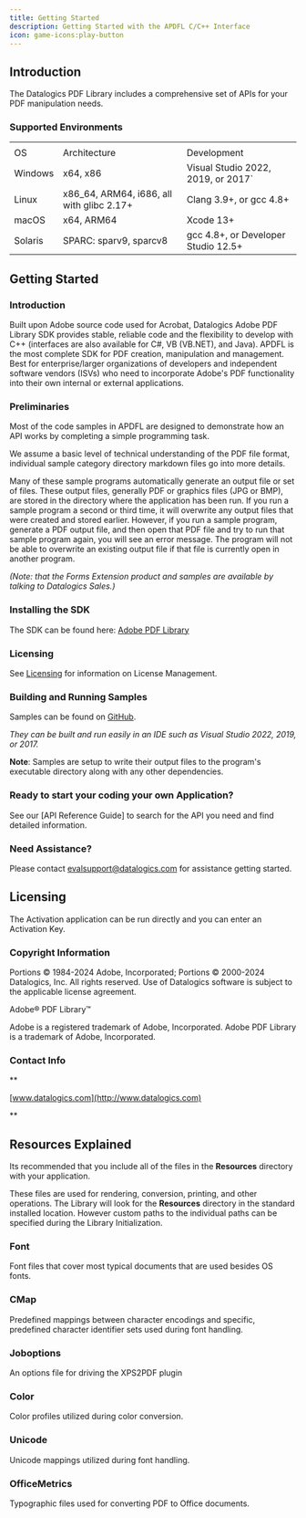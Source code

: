 ```yaml
---
title: Getting Started
description: Getting Started with the APDFL C/C++ Interface
icon: game-icons:play-button
---
```


## Introduction

The Datalogics PDF Library includes a comprehensive set of APIs for your PDF manipulation needs.

### Supported Environments

|         |                                            |                                     |
| ------- | ------------------------------------------ | ----------------------------------- |
|         |                                            |                                     |
| OS      | Architecture                               | Development                         |
| Windows | x64, x86                                   | Visual Studio 2022, 2019, or 2017\` |
| Linux   | x86\_64, ARM64, i686, all with glibc 2.17+ | Clang 3.9+, or gcc 4.8+             |
| macOS   | x64, ARM64                                 | Xcode 13+                           |
| Solaris | SPARC: sparv9, sparcv8                     | gcc 4.8+, or Developer Studio 12.5+ |

## Getting Started

### Introduction

Built upon Adobe source code used for Acrobat, Datalogics Adobe PDF Library SDK provides stable, reliable code and the flexibility to develop with C++ (interfaces are also available for C#, VB (VB.NET), and Java). APDFL is the most complete SDK for PDF creation, manipulation and management. Best for enterprise/larger organizations of developers and independent software vendors (ISVs) who need to incorporate Adobe's PDF functionality into their own internal or external applications.

### Preliminaries

Most of the code samples in APDFL are designed to demonstrate how an API works by completing a simple programming task.

We assume a basic level of technical understanding of the PDF file format, individual sample category directory markdown files go into more details.

Many of these sample programs automatically generate an output file or set of files. These output files, generally PDF or graphics files (JPG or BMP), are stored in the directory where the application has been run. If you run a sample program a second or third time, it will overwrite any output files that were created and stored earlier. However, if you run a sample program, generate a PDF output file, and then open that PDF file and try to run that sample program again, you will see an error message. The program will not be able to overwrite an existing output file if that file is currently open in another program.

_(Note: that the Forms Extension product and samples are available by talking to Datalogics Sales.)_

### Installing the SDK

The SDK can be found here: [Adobe PDF Library](https://www.datalogics.com/adobe-pdf-library)

### Licensing

See [Licensing](#licensing) for information on License Management.

### Building and Running Samples

Samples can be found on [GitHub](https://github.com/datalogics/apdfl-cplusplus-samples).

_They can be built and run easily in an IDE such as Visual Studio 2022, 2019, or 2017._

**Note**: Samples are setup to write their output files to the program's executable directory along with any other dependencies.

### Ready to start your coding your own Application?

See our [API Reference Guide] to search for the API you need and find detailed information.

### Need Assistance?

Please contact <evalsupport@datalogics.com> for assistance getting started.

## Licensing

The Activation application can be run directly and you can enter an Activation Key.

### Copyright Information

Portions © 1984-2024 Adobe, Incorporated; Portions © 2000-2024 Datalogics, Inc. All rights reserved.
Use of Datalogics software is subject to the applicable license agreement.

Adobe® PDF Library™

Adobe is a registered trademark of Adobe, Incorporated.
Adobe PDF Library is a trademark of Adobe, Incorporated.

### Contact Info

\*\*

[www.datalogics.com](http://www.datalogics.com)

\*\*

## Resources Explained

Its recommended that you include all of the files in the **Resources** directory with your application.

These files are used for rendering, conversion, printing, and other operations. The Library will look for the **Resources** directory in the standard installed location. However custom paths to the individual paths can be specified during the Library Initialization.

### Font

Font files that cover most typical documents that are used besides OS fonts.

### CMap

Predefined mappings between character encodings and specific, predefined character identifier sets used during font handling.

### Joboptions

An options file for driving the XPS2PDF plugin

### Color

Color profiles utilized during color conversion.

### Unicode

Unicode mappings utilized during font handling.

### OfficeMetrics

Typographic files used for converting PDF to Office documents.
